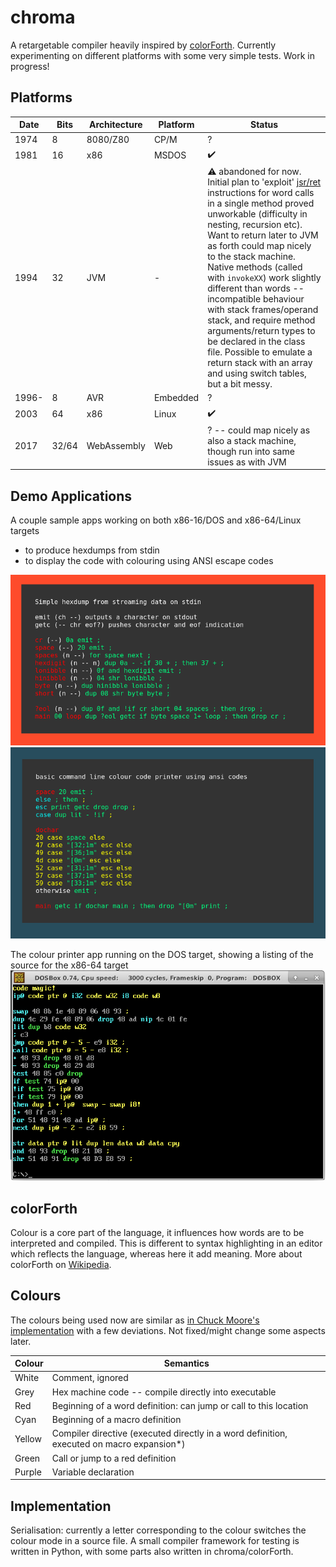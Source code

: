 # chroma
A retargetable compiler heavily inspired by [colorForth](https://en.wikipedia.org/wiki/ColorForth). Currently experimenting on different platforms with some very simple tests. Work in progress!

## Platforms

|Date|Bits|Architecture|Platform|Status|
|-|-|-|-|-|
|1974|8|8080/Z80|CP/M| ? |
|1981|16|x86|MSDOS| ✔️ |
|1994|32|JVM|-| ⚠️ abandoned for now. Initial plan to 'exploit' [jsr/ret](https://docs.oracle.com/javase/specs/jvms/se17/html/jvms-6.html#jvms-6.5.jsr) instructions for word calls in a single method proved unworkable (difficulty in nesting, recursion etc). Want to return later to JVM as forth could map nicely to the stack machine. Native methods (called with `invokeXX`) work slightly different than words -- incompatible behaviour with stack frames/operand stack, and require method arguments/return types to be declared in the class file. Possible to emulate a return stack with an array and using switch tables, but a bit messy.|
|1996-|8|AVR|Embedded| ?|
|2003|64|x86|Linux| ✔️  |
|2017|32/64|WebAssembly|Web| ? -- could map nicely as also a stack machine, though run into same issues as with JVM |

## Demo Applications

A couple sample apps working on both x86-16/DOS and x86-64/Linux targets
- to produce hexdumps from stdin
- to display the code with colouring using ANSI escape codes

![some sample code](/sample/sample.png)
![some sample code](/sample/sample2.png)

The colour printer app running on the DOS target, showing a listing of the source for the x86-64 target
![some sample code](/sample/sample3.png)

## colorForth
Colour is a core part of the language, it influences how words are to be interpreted and compiled. This is different to syntax highlighting in an editor which reflects the language, whereas here it add meaning. More about colorForth on [Wikipedia](https://en.wikipedia.org/wiki/ColorForth). 

## Colours
The colours being used now are similar as [in Chuck Moore's implementation](https://colorforth.github.io/parsed.html) with a few deviations. Not fixed/might change some aspects later.

|Colour|Semantics|
|-|-|
|White|Comment, ignored|
|Grey|Hex machine code -- compile directly into executable|
|Red|Beginning of a word definition: can jump or call to this location|
|Cyan|Beginning of a macro definition|
|Yellow|Compiler directive (executed directly in a word definition, executed on macro expansion*)|
|Green|Call or jump to a red definition|
|Purple|Variable declaration|

## Implementation
Serialisation: currently a letter corresponding to the colour switches the colour mode in a source file. A small compiler framework for testing is written in Python, with some parts also written in chroma/colorForth.
